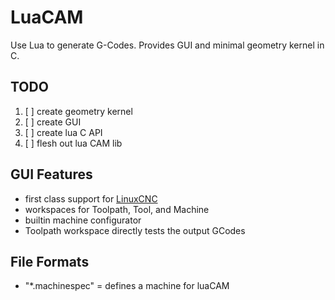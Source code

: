 
# LuaCAM
Use Lua to generate G-Codes.
Provides GUI and minimal geometry kernel in C.

## TODO
1. [ ] create geometry kernel
2. [ ] create GUI
3. [ ] create lua C API
4. [ ] flesh out lua CAM lib


## GUI Features
- first class support for [LinuxCNC](https://linuxcnc.org/docs/html/gcode/)
- workspaces for Toolpath, Tool, and Machine
- builtin machine configurator
- Toolpath workspace directly tests the output GCodes


## File Formats
- "*.machinespec" = defines a machine for luaCAM

